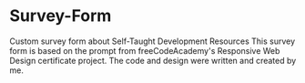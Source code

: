# Survey-Form
Custom survey form about Self-Taught Development Resources
This survey form is based on the prompt from freeCodeAcademy's Responsive Web Design certificate project. The code and design were written and created by me. 
